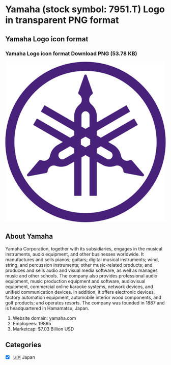 # Yamaha (stock symbol: 7951.T) Logo in transparent PNG format

## Yamaha Logo icon format

### Yamaha Logo icon format Download PNG (53.78 KB)

![Yamaha Logo icon format Download PNG (53.78 KB)](/img/orig/7951.T-644d967d.png)

## About Yamaha

Yamaha Corporation, together with its subsidiaries, engages in the musical instruments, audio equipment, and other businesses worldwide. It manufactures and sells pianos; guitars; digital musical instruments; wind, string, and percussion instruments; other music-related products; and produces and sells audio and visual media software, as well as manages music and other schools. The company also provides professional audio equipment, music production equipment and software, audiovisual equipment, commercial online karaoke systems, network devices, and unified communication devices. In addition, it offers electronic devices, factory automation equipment, automobile interior wood components, and golf products; and operates resorts. The company was founded in 1887 and is headquartered in Hamamatsu, Japan.

1. Website domain: yamaha.com
2. Employees: 19895
3. Marketcap: $7.03 Billion USD


## Categories
- [x] 🇯🇵 Japan
